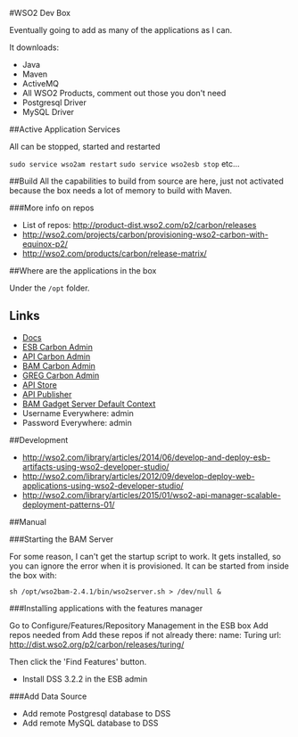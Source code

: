 #WSO2 Dev Box

Eventually going to add as many of the applications as I can.

It downloads:

- Java
- Maven
- ActiveMQ
- All WSO2 Products, comment out those you don't need
- Postgresql Driver
- MySQL Driver

##Active Application Services

All can be stopped, started and restarted

`sudo service wso2am restart`
`sudo service wso2esb stop`
etc...

##Build
All the capabilities to build from source are here, just not activated because the box needs a lot of memory to build
with Maven.

###More info on repos

- List of repos: http://product-dist.wso2.com/p2/carbon/releases
- http://wso2.com/projects/carbon/provisioning-wso2-carbon-with-equinox-p2/
- http://wso2.com/products/carbon/release-matrix/

##Where are the applications in the box

Under the `/opt` folder.

## Links

- [Docs](https://docs.wso2.com/)
- [ESB Carbon Admin](https://localhost:9443/carbon)
- [API Carbon Admin](https://localhost:9445/carbon)
- [BAM Carbon Admin](https://localhost:9444/carbon)
- [GREG Carbon Admin](https://localhost:9446/carbon)
- [API Store](https://localhost:9445/store)
- [API Publisher](https://localhost:9445/publisher)
- [BAM Gadget Server Default Context](https://localhost:9764/portal)
- Username Everywhere: admin
- Password Everywhere: admin

##Development

- http://wso2.com/library/articles/2014/06/develop-and-deploy-esb-artifacts-using-wso2-developer-studio/
- http://wso2.com/library/articles/2012/09/develop-deploy-web-applications-using-wso2-developer-studio/
- http://wso2.com/library/articles/2015/01/wso2-api-manager-scalable-deployment-patterns-01/

##Manual

###Starting the BAM Server

For some reason, I can't get the startup script to work.
It gets installed, so you can ignore the error when it is provisioned.
It can be started from inside the box with:

`sh /opt/wso2bam-2.4.1/bin/wso2server.sh > /dev/null &`

###Installing applications with the features manager

Go to Configure/Features/Repository Management in the ESB box
Add repos needed from
Add these repos if not already there:
name: Turing
url: http://dist.wso2.org/p2/carbon/releases/turing/

Then click the 'Find Features' button.

- Install DSS 3.2.2 in the ESB admin

###Add Data Source

- Add remote Postgresql database to DSS
- Add remote MySQL database to DSS
